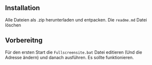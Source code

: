 ## Installation
Alle Dateien als .zip herunterladen und entpacken. Die `readme.md` Datei löschen
## Vorbereitng
Für den ersten Start die `Fullscreensite.bat` Datei editieren (Und die Adresse ändern) und danach ausführen.
Es sollte funktionieren.
